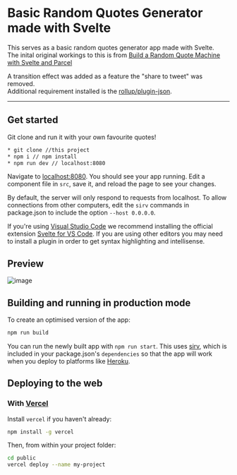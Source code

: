 # Basic Random Quotes Generator made with Svelte

This serves as a basic random quotes generator app made with Svelte. <br>
The inital original workings to this is from [Build a Random Quote Machine with Svelte and Parcel
](https://dev.to/ringmaster/build-a-random-quote-machine-with-svelte-and-parcel-4l4c)

A transition effect was added as a feature the "share to tweet" was removed. <br>
Additional requirement installed is the [rollup/plugin-json](https://www.npmjs.com/package/@rollup/plugin-json).

---

## Get started

Git clone and run it with your own favourite quotes!

```bash
* git clone //this project
* npm i // npm install
* npm run dev // localhost:8080
```

Navigate to [localhost:8080](http://localhost:8080). You should see your app running. Edit a component file in `src`, save it, and reload the page to see your changes.

By default, the server will only respond to requests from localhost. To allow connections from other computers, edit the `sirv` commands in package.json to include the option `--host 0.0.0.0`.

If you're using [Visual Studio Code](https://code.visualstudio.com/) we recommend installing the official extension [Svelte for VS Code](https://marketplace.visualstudio.com/items?itemName=svelte.svelte-vscode). If you are using other editors you may need to install a plugin in order to get syntax highlighting and intellisense.

## Preview

![image](https://user-images.githubusercontent.com/36339564/167565798-d91e8dcc-45a3-4d5a-9a9e-f6eb00b8b5ef.png)

## Building and running in production mode

To create an optimised version of the app:

```bash
npm run build
```

You can run the newly built app with `npm run start`. This uses [sirv](https://github.com/lukeed/sirv), which is included in your package.json's `dependencies` so that the app will work when you deploy to platforms like [Heroku](https://heroku.com).

## Deploying to the web

### With [Vercel](https://vercel.com)

Install `vercel` if you haven't already:

```bash
npm install -g vercel
```

Then, from within your project folder:

```bash
cd public
vercel deploy --name my-project
```
